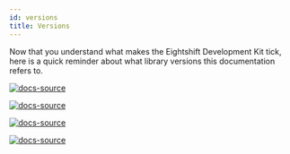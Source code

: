 ```yaml
---
id: versions
title: Versions
---
```


Now that you understand what makes the Eightshift Development Kit tick, here is a quick reminder about what library versions this documentation refers to.

[![docs-source](https://img.shields.io/badge/version--9.0.0-eightshift--boilerplate-red?style=for-the-badge&logo=)](https://github.com/uandhgroup/eightshift-boilerplate)

[![docs-source](https://img.shields.io/badge/version--4.0.0-eightshift--boilerplate--plugin-important?style=for-the-badge&logo=)](https://github.com/uandhgroup/eightshift-boilerplate)

[![docs-source](https://img.shields.io/badge/version--6.4.0-eightshift--libs-blue?style=for-the-badge&logo=)](https://github.com/uandhgroup/eightshift-libs)

[![docs-source](https://img.shields.io/badge/version--8.0.0-eightshift--frontend--libs-yellow?style=for-the-badge&logo=)](https://github.com/uandhgroup/eightshift-frontend-libs)
